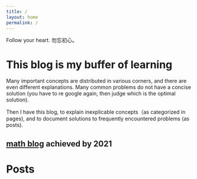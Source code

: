 ```yaml
---
title: /
layout: home
permalink: /
---
```

Follow your heart.
勿忘初心。
# This blog is my buffer of learning

Many important concepts are distributed in various corners, and there are even different explanations. Many common problems do not have a concise solution (you have to re google again, then judge which is the optimal solution).

Then I have this blog, to explain inexplicable concepts（as categorized in pages), and to document solutions to frequently encountered problems (as posts).

[math blog](https://yxzhanggg.github.io/mathblog/) achieved by 2021
---
# Posts
